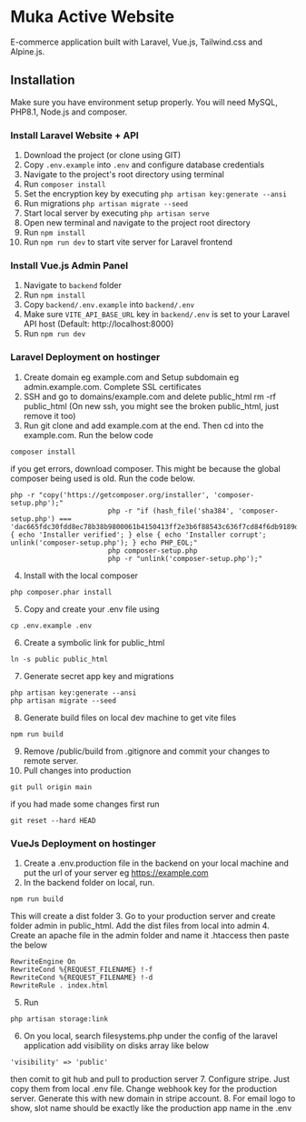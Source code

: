 # Muka Active Website
E-commerce application built with Laravel, Vue.js, Tailwind.css and Alpine.js. <br>


## Installation 
Make sure you have environment setup properly. You will need MySQL, PHP8.1, Node.js and composer.

### Install Laravel Website + API
1. Download the project (or clone using GIT)
2. Copy `.env.example` into `.env` and configure database credentials
3. Navigate to the project's root directory using terminal
4. Run `composer install`
5. Set the encryption key by executing `php artisan key:generate --ansi`
6. Run migrations `php artisan migrate --seed`
7. Start local server by executing `php artisan serve`
8. Open new terminal and navigate to the project root directory
9. Run `npm install`
10. Run `npm run dev` to start vite server for Laravel frontend

### Install Vue.js Admin Panel
1. Navigate to `backend` folder
2. Run `npm install`
3. Copy `backend/.env.example` into `backend/.env`
4. Make sure `VITE_API_BASE_URL` key in `backend/.env` is set to your Laravel API host (Default: http://localhost:8000)
5. Run `npm run dev`


### Laravel Deployment on hostinger
1. Create domain eg example.com and Setup subdomain eg admin.example.com. Complete SSL certificates
2. SSH and go to domains/example.com and delete public_html rm -rf public_html (On new ssh, you might see the broken public_html, just remove it too)
3. Run git clone and add example.com at the end. Then cd into the example.com. Run the below code
```
composer install
```
if you get errors, download composer. This might be because the global composer being used is old. Run the code below.
```
php -r "copy('https://getcomposer.org/installer', 'composer-setup.php');"
                        php -r "if (hash_file('sha384', 'composer-setup.php') === 'dac665fdc30fdd8ec78b38b9800061b4150413ff2e3b6f88543c636f7cd84f6db9189d43a81e5503cda447da73c7e5b6') { echo 'Installer verified'; } else { echo 'Installer corrupt'; unlink('composer-setup.php'); } echo PHP_EOL;"
                        php composer-setup.php
                        php -r "unlink('composer-setup.php');"
```
4. Install with the local composer
```
php composer.phar install
```
5. Copy and create your .env file using 
```
cp .env.example .env
```
6. Create a symbolic link for public_html 
```
ln -s public public_html
```
7. Generate secret app key and migrations
```
php artisan key:generate --ansi
php artisan migrate --seed
```
8. Generate build files on local dev machine to get vite files
```
npm run build
```
9. Remove /public/build from .gitignore and commit your changes to remote server.
10. Pull changes into production
```
git pull origin main
```
if you had made some changes first run
```
git reset --hard HEAD
```

### VueJs Deployment on hostinger
1. Create a .env.production file in the backend on your local machine and put the url of your server eg https://example.com
2. In the backend folder on local, run. 
```
npm run build
```
This will create a dist folder
3. Go to your production server and create folder admin in public_html. Add the dist files from local into admin
4. Create an apache file in the admin folder and name it .htaccess then paste the below
```
RewriteEngine On
RewriteCond %{REQUEST_FILENAME} !-f
RewriteCond %{REQUEST_FILENAME} !-d
RewriteRule . index.html
```
5. Run 
```
php artisan storage:link
```
6. On you local, search filesystems.php under the config of the laravel application add visibility on disks array like below
```
'visibility' => 'public'
```
then comit to git hub and pull to production server
7. Configure stripe. Just copy them from local .env file. Change webhook key for the production server. Generate this with new domain in stripe account.
8. For email logo to show, slot name should be exactly like the production app name in the .env